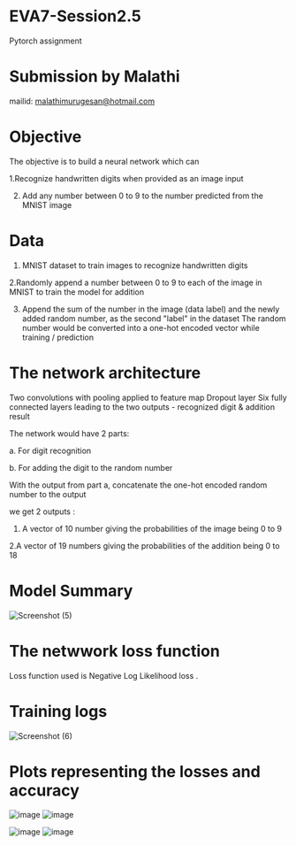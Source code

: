 # EVA7-Session2.5
Pytorch assignment

# Submission by Malathi

mailid: malathimurugesan@hotmail.com


# Objective
The objective is to build a neural network which can

1.Recognize handwritten digits when provided as an image input 

2. Add any number between 0 to 9 to the number predicted from the MNIST image

# Data

1. MNIST dataset to train images to recognize handwritten digits

2.Randomly append a number between 0 to 9 to each of the image in MNIST to train the model for addition

3. Append the sum of the number in the image (data label) and the newly added random number, as the second "label" in the dataset
The random number would be converted into a one-hot encoded vector while training / prediction

# The network architecture

Two convolutions with pooling applied to feature map
Dropout layer
Six fully connected layers leading to the two outputs - recognized digit & addition result

The network would have 2 parts: 

a. For digit recognition

b. For adding the digit to the random number

With the output from part a, concatenate the one-hot encoded random number to the output

we get 2 outputs : 

1. A vector of 10 number giving the probabilities of the image being 0 to 9 

2.A vector of 19 numbers giving the probabilities of the addition being 0 to 18

# Model Summary

![Screenshot (5)](https://user-images.githubusercontent.com/91079217/137569411-5e31e1da-a7e1-4c62-8536-68c1a09db162.png)


# The netwwork loss function

Loss function used is Negative Log Likelihood loss .

# Training logs

![Screenshot (6)](https://user-images.githubusercontent.com/91079217/137569417-4126daa3-c6e3-4506-84d7-8312f6befab9.png)

# Plots representing the losses and accuracy

![image](https://user-images.githubusercontent.com/91079217/137569084-166983b9-f87f-4021-bc2d-2487de1d4067.png)
![image](https://user-images.githubusercontent.com/91079217/137569146-5e715e8e-5251-44c0-b710-f9f76c96d962.png)

![image](https://user-images.githubusercontent.com/91079217/137569175-813606e6-d960-4ab4-9f5b-c938d92e9e77.png)
![image](https://user-images.githubusercontent.com/91079217/137569193-e1aea8e6-e17c-43cb-98c3-69509e074c85.png)





